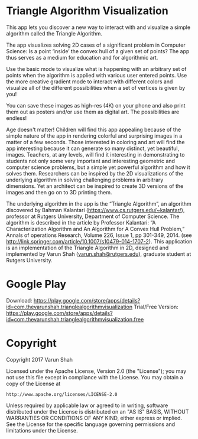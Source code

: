 # Triangle Algorithm Visualization
This app lets you discover a new way to interact with and visualize a simple algorithm called the Triangle Algorithm. 

The app visualizes solving 2D cases of a significant problem in Computer Science: Is a point ‘inside’ the convex hull of a given set of points? The app thus serves as a medium for education and for algorithmic art.

Use the basic mode to visualize what is happening with an arbitrary set of points when the algorithm is applied with various user entered points. 
Use the more creative gradient mode to interact with different colors and visualize all of the different possibilities when a set of vertices is given by you! 

You can save these images as high-res (4K) on your phone and also print them out as posters and/or use them as digital art. The possibilities are endless! 

Age doesn't matter! 
Children will find this app appealing because of the simple nature of the app in rendering colorful and surprising images in a matter of a few seconds. 
Those interested in coloring and art will find the app interesting because it can generate so many distinct, yet beautiful, images. 
Teachers, at any levels, will find it interesting in demonstrating to students not only some very important and interesting geometric and computer science problems, but a simple yet powerful algorithm and how it solves them. 
Researchers can be inspired by the 2D visualizations of the underlying algorithm in solving challenging problems in arbitrary dimensions. 
Yet an architect can be inspired to create 3D versions of the images and then go on to 3D printing them.

The underlying algorithm in the app is the “Triangle Algorithm”, an algorithm discovered by Bahman Kalantari (https://www.cs.rutgers.edu/~kalantar/), professor at Rutgers University, Department of Computer Science. 
The algorithm is described in the article by Professor Kalantari: “A Characterization Algorithm and An Algorithm for A Convex Hull Problem,” Annals of operations Research, Volume 226, Issue 1, pp 301-349, 2014. (see http://link.springer.com/article/10.1007/s10479-014-1707-2). 
This application is an implementation of the Triangle Algorithm in 2D, designed and implemented by Varun Shah (varun.shah@rutgers.edu), graduate student at Rutgers University.

# Google Play

Download: https://play.google.com/store/apps/details?id=com.thevarunshah.trianglealgorithmvisualization 
Trial/Free Version: https://play.google.com/store/apps/details?id=com.thevarunshah.trianglealgorithmvisualization.free

# Copyright
Copyright 2017 Varun Shah

Licensed under the Apache License, Version 2.0 (the "License");
you may not use this file except in compliance with the License.
You may obtain a copy of the License at

    http://www.apache.org/licenses/LICENSE-2.0

Unless required by applicable law or agreed to in writing, software
distributed under the License is distributed on an "AS IS" BASIS,
WITHOUT WARRANTIES OR CONDITIONS OF ANY KIND, either express or implied.
See the License for the specific language governing permissions and
limitations under the License.
